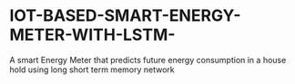 # IOT-BASED-SMART-ENERGY-METER-WITH-LSTM-
A smart Energy Meter that predicts future energy consumption in a house hold using long short term memory network
